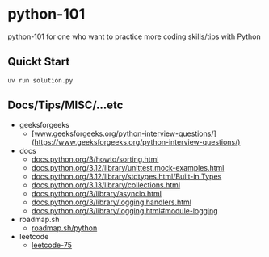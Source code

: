 # python-101
python-101 for one who want to practice more coding skills/tips with Python

## Quickt Start

```shell
uv run solution.py
```

## Docs/Tips/MISC/...etc

* geeksforgeeks
    * [www.geeksforgeeks.org/python-interview-questions/](https://www.geeksforgeeks.org/python-interview-questions/)
* docs
    * [docs.python.org/3/howto/sorting.html](https://docs.python.org/3/howto/sorting.html)
    * [docs.python.org/3.12/library/unittest.mock-examples.html](https://docs.python.org/3.12/library/unittest.mock-examples.html)
    * [docs.python.org/3.12/library/stdtypes.html/Built-in Types](https://docs.python.org/3.12/library/stdtypes.html)
    * [docs.python.org/3.13/library/collections.html](https://docs.python.org/3.13/library/collections.html)
    * [docs.python.org/3/library/asyncio.html](https://docs.python.org/3/library/asyncio.html)
    * [docs.python.org/3/library/logging.handlers.html](https://docs.python.org/3/library/logging.handlers.html)
    * [docs.python.org/3/library/logging.html#module-logging](https://docs.python.org/3/library/logging.html#module-logging)
* roadmap.sh
    * [roadmap.sh/python](https://roadmap.sh/python)
* leetcode
    * [leetcode-75](https://leetcode.com/studyplan/leetcode-75/)